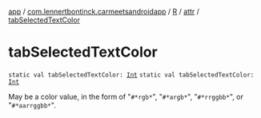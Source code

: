 [app](../../../index.md) / [com.lennertbontinck.carmeetsandroidapp](../../index.md) / [R](../index.md) / [attr](index.md) / [tabSelectedTextColor](./tab-selected-text-color.md)

# tabSelectedTextColor

`static val tabSelectedTextColor: `[`Int`](https://kotlinlang.org/api/latest/jvm/stdlib/kotlin/-int/index.html)
`static val tabSelectedTextColor: `[`Int`](https://kotlinlang.org/api/latest/jvm/stdlib/kotlin/-int/index.html)

May be a color value, in the form of "`#*rgb*`", "`#*argb*`", "`#*rrggbb*`", or "`#*aarrggbb*`".

